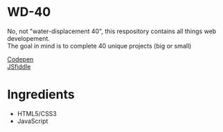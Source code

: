 # WD-40   
  
No, not "water-displacement 40", this respository contains all things web developement.  
The goal in mind is to complete 40 unique projects (big or small)   
  
[Codepen](https://codepen.io/brian-jacobe)  
[JSfiddle](https://jsfiddle.net/user/brnjacobe/fiddles/)  
  
# Ingredients   
  - HTML5/CSS3
  - JavaScript
  
